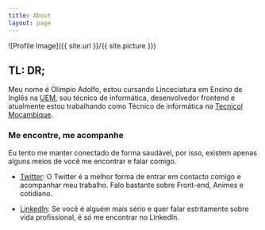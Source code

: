 ```yaml
---
title: About
layout: page
---
```

![Profile Image]({{ site.url }}/{{ site.picture }})

<h2>TL: DR;</h2>
<p>
	Meu nome é Olímpio Adolfo, estou cursando Linceciatura em Ensino de Inglês na <a href="www.uem.mz">UEM</a>, sou técnico de informática, desenvolvedor frontend e atualmente estou trabalhando como Técnico de informática na <a href="https://tecnicol.co.m">Tecnicol Moçambique</a>.
</p>

### Me encontre, me acompanhe

Eu tento me manter conectado de forma saudável, por isso, existem apenas alguns meios de você me encontrar e falar comigo.

- [Twitter](https://twitter.com/olimpioadolfo): O Twitter é a melhor forma de entrar em contacto comigo e acompanhar meu trabalho. Falo bastante sobre Front-end, Animes e cotidiano.

- [LinkedIn](https://www.linkedin.com/in/olimpio-adolfo-709772108/): Se você é alguém mais sério e quer falar estritamente sobre vida profissional, é só me encontrar no LinkedIn.

